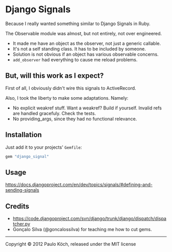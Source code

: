 # Django Signals

Because I really wanted something similar to Django Signals in Ruby.

The Observable module was almost, but not entirely, not over engineered.

 * It made me have an object as the observer, not just a generic callable.
 * It's not a self standing class. It has to be included by someone.
 * Solution is not obvious if an object has various observable concerns.
 * <code>add_observer</code> had everything to cause me reload problems.

## But, will this work as I expect?

First of all, I obviously didn't wire this signals to ActiveRecord.

Also, I took the liberty to make some adaptations. Namely:

 * No explicit weakref stuff. Want a weakref? Build if yourself.
   Invalid refs are handled gracefuly. Check the tests.
 * No providing_args, since they had no functional relevance.

## Installation

Just add it to your projects' `Gemfile`:

```ruby
gem "django_signal"
```

## Usage

https://docs.djangoproject.com/en/dev/topics/signals/#defining-and-sending-signals

## Credits

 * https://code.djangoproject.com/svn/django/trunk/django/dispatch/dispatcher.py
 * Gonçalo Silva (@goncalossilva) for teaching me how to cut gems.

---------------------------------------

Copyright © 2012 Paulo Köch, released under the MIT license
